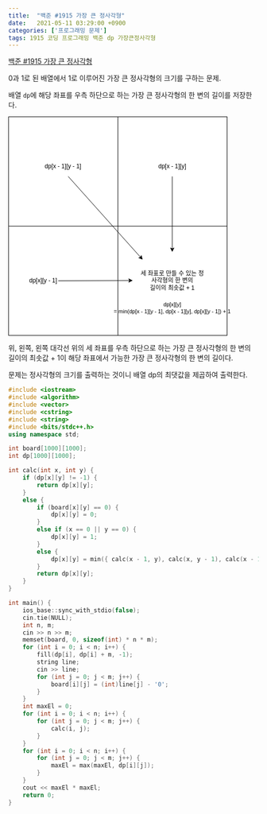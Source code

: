 ```yaml
---
title:  "백준 #1915 가장 큰 정사각형"
date:   2021-05-11 03:29:00 +0900
categories: ['프로그래밍 문제']
tags: 1915 코딩 프로그래밍 백준 dp 가장큰정사각형
---
```

[백준 #1915 가장 큰 정사각형](https://www.acmicpc.net/problem/1915)

0과 1로 된 배열에서 1로 이루어진 가장 큰 정사각형의 크기를 구하는 문제.

배열 `dp`에 해당 좌표를 우측 하단으로 하는 가장 큰 정사각형의 한 변의 길이를 저장한다.

<svg xmlns="http://www.w3.org/2000/svg" xmlns:xlink="http://www.w3.org/1999/xlink" version="1.1" width="451px" viewBox="-0.5 -0.5 451 441" style="max-width:100%;max-height:441px;"><defs></defs><g><rect x="220" y="0" width="220" height="220" fill="rgb(255, 255, 255)" stroke="rgb(0, 0, 0)" pointer-events="all"></rect><rect x="0" y="0" width="220" height="220" fill="rgb(255, 255, 255)" stroke="rgb(0, 0, 0)" pointer-events="all"></rect><rect x="0" y="220" width="220" height="220" fill="rgb(255, 255, 255)" stroke="rgb(0, 0, 0)" pointer-events="all"></rect><rect x="220" y="220" width="220" height="220" fill="rgb(255, 255, 255)" stroke="rgb(0, 0, 0)" pointer-events="all"></rect><path d="M 100 330 L 243.63 329.52" fill="none" stroke="rgb(0, 0, 0)" stroke-miterlimit="10" pointer-events="stroke"></path><path d="M 248.88 329.5 L 241.89 333.03 L 243.63 329.52 L 241.87 326.03 Z" fill="rgb(0, 0, 0)" stroke="rgb(0, 0, 0)" stroke-miterlimit="10" pointer-events="all"></path><path d="M 120 120 L 265.75 282.76" fill="none" stroke="rgb(0, 0, 0)" stroke-miterlimit="10" pointer-events="stroke"></path><path d="M 269.25 286.67 L 261.98 283.79 L 265.75 282.76 L 267.19 279.12 Z" fill="rgb(0, 0, 0)" stroke="rgb(0, 0, 0)" stroke-miterlimit="10" pointer-events="all"></path><path d="M 329.5 120 L 329.5 265.63" fill="none" stroke="rgb(0, 0, 0)" stroke-miterlimit="10" pointer-events="stroke"></path><path d="M 329.5 270.88 L 326 263.88 L 329.5 265.63 L 333 263.88 Z" fill="rgb(0, 0, 0)" stroke="rgb(0, 0, 0)" stroke-miterlimit="10" pointer-events="all"></path><rect x="265" y="287.5" width="130" height="85" fill="none" stroke="none" pointer-events="all"></rect><g transform="translate(-0.5 -0.5)"><switch><foreignObject pointer-events="none" width="100%" height="100%" requiredFeatures="http://www.w3.org/TR/SVG11/feature#Extensibility" style="overflow: visible; text-align: left;"><div xmlns="http://www.w3.org/1999/xhtml" style="display: flex; align-items: unsafe center; justify-content: unsafe center; width: 128px; height: 1px; padding-top: 330px; margin-left: 266px;"><div data-drawio-colors="color: rgb(0, 0, 0); " style="box-sizing: border-box; font-size: 0px; text-align: center;"><div style="display: inline-block; font-size: 12px; font-family: Helvetica; color: rgb(0, 0, 0); line-height: 1.2; pointer-events: all; white-space: normal; overflow-wrap: normal;">세 좌표로 만들 수 있는 정사각형의 한 변의<br>길이의 최솟값 + 1</div></div></div></foreignObject><text x="330" y="334" fill="rgb(0, 0, 0)" font-family="Helvetica" font-size="12px" text-anchor="middle">세 좌표로 만들 수 있는 정사각형의 한 변의...</text></switch></g><rect x="210" y="350" width="240" height="70" fill="none" stroke="none" pointer-events="all"></rect><g transform="translate(-0.5 -0.5)"><switch><foreignObject pointer-events="none" width="100%" height="100%" requiredFeatures="http://www.w3.org/TR/SVG11/feature#Extensibility" style="overflow: visible; text-align: left;"><div xmlns="http://www.w3.org/1999/xhtml" style="display: flex; align-items: unsafe center; justify-content: unsafe center; width: 238px; height: 1px; padding-top: 385px; margin-left: 211px;"><div data-drawio-colors="color: rgb(0, 0, 0); " style="box-sizing: border-box; font-size: 0px; text-align: center;"><div style="display: inline-block; font-size: 12px; font-family: Helvetica; color: rgb(0, 0, 0); line-height: 1.2; pointer-events: all; white-space: normal; overflow-wrap: normal;"><font style="font-size: 11px">dp[x][y] <br>= min(dp[x - 1][y - 1], dp[x - 1][y], dp[x][y - 1]) + 1</font></div></div></div></foreignObject><text x="330" y="389" fill="rgb(0, 0, 0)" font-family="Helvetica" font-size="12px" text-anchor="middle">dp[x][y]...</text></switch></g><rect x="290" y="90" width="80" height="20" fill="none" stroke="none" pointer-events="all"></rect><g transform="translate(-0.5 -0.5)"><switch><foreignObject pointer-events="none" width="100%" height="100%" requiredFeatures="http://www.w3.org/TR/SVG11/feature#Extensibility" style="overflow: visible; text-align: left;"><div xmlns="http://www.w3.org/1999/xhtml" style="display: flex; align-items: unsafe center; justify-content: unsafe center; width: 78px; height: 1px; padding-top: 100px; margin-left: 291px;"><div data-drawio-colors="color: rgb(0, 0, 0); " style="box-sizing: border-box; font-size: 0px; text-align: center;"><div style="display: inline-block; font-size: 12px; font-family: Helvetica; color: rgb(0, 0, 0); line-height: 1.2; pointer-events: all; white-space: normal; overflow-wrap: normal;">dp[x - 1][y]</div></div></div></foreignObject><text x="330" y="104" fill="rgb(0, 0, 0)" font-family="Helvetica" font-size="12px" text-anchor="middle">dp[x - 1][y]</text></switch></g><rect x="30" y="320" width="80" height="20" fill="none" stroke="none" pointer-events="all"></rect><g transform="translate(-0.5 -0.5)"><switch><foreignObject pointer-events="none" width="100%" height="100%" requiredFeatures="http://www.w3.org/TR/SVG11/feature#Extensibility" style="overflow: visible; text-align: left;"><div xmlns="http://www.w3.org/1999/xhtml" style="display: flex; align-items: unsafe center; justify-content: unsafe center; width: 78px; height: 1px; padding-top: 330px; margin-left: 31px;"><div data-drawio-colors="color: rgb(0, 0, 0); " style="box-sizing: border-box; font-size: 0px; text-align: center;"><div style="display: inline-block; font-size: 12px; font-family: Helvetica; color: rgb(0, 0, 0); line-height: 1.2; pointer-events: all; white-space: normal; overflow-wrap: normal;">dp[x][y - 1]</div></div></div></foreignObject><text x="70" y="334" fill="rgb(0, 0, 0)" font-family="Helvetica" font-size="12px" text-anchor="middle">dp[x][y - 1]</text></switch></g><rect x="60" y="90" width="100" height="20" fill="none" stroke="none" pointer-events="all"></rect><g transform="translate(-0.5 -0.5)"><switch><foreignObject pointer-events="none" width="100%" height="100%" requiredFeatures="http://www.w3.org/TR/SVG11/feature#Extensibility" style="overflow: visible; text-align: left;"><div xmlns="http://www.w3.org/1999/xhtml" style="display: flex; align-items: unsafe center; justify-content: unsafe center; width: 98px; height: 1px; padding-top: 100px; margin-left: 61px;"><div data-drawio-colors="color: rgb(0, 0, 0); " style="box-sizing: border-box; font-size: 0px; text-align: center;"><div style="display: inline-block; font-size: 12px; font-family: Helvetica; color: rgb(0, 0, 0); line-height: 1.2; pointer-events: all; white-space: normal; overflow-wrap: normal;">dp[x - 1][y - 1]</div></div></div></foreignObject><text x="110" y="104" fill="rgb(0, 0, 0)" font-family="Helvetica" font-size="12px" text-anchor="middle">dp[x - 1][y - 1]</text></switch></g></g><switch><g requiredFeatures="http://www.w3.org/TR/SVG11/feature#Extensibility"></g><a transform="translate(0,-5)" xlink:href="https://www.diagrams.net/doc/faq/svg-export-text-problems" target="_blank" rel="noopener"><text text-anchor="middle" font-size="10px" x="50%" y="100%">Text is not SVG - cannot display</text></a></switch></svg>

위, 왼쪽, 왼쪽 대각선 위의 세 좌표를 우측 하단으로 하는 가장 큰 정사각형의 한 변의 길이의 최솟값 + 1이 해당 좌표에서 가능한 가장 큰 정사각형의 한 변의 길이다.

문제는 정사각형의 크기를 출력하는 것이니 배열 dp의 최댓값을 제곱하여 출력한다.

```c++
#include <iostream>
#include <algorithm>
#include <vector>
#include <cstring>
#include <string>
#include <bits/stdc++.h>
using namespace std;

int board[1000][1000];
int dp[1000][1000];

int calc(int x, int y) {
	if (dp[x][y] != -1) {
		return dp[x][y];
	}
	else {
		if (board[x][y] == 0) {
			dp[x][y] = 0;
		}
		else if (x == 0 || y == 0) {
			dp[x][y] = 1;
		}
		else {
			dp[x][y] = min({ calc(x - 1, y), calc(x, y - 1), calc(x - 1, y - 1) }) + 1;
		}
		return dp[x][y];
	}
}

int main() {
    ios_base::sync_with_stdio(false);
    cin.tie(NULL);
	int n, m;
	cin >> n >> m;
	memset(board, 0, sizeof(int) * n * m);
	for (int i = 0; i < n; i++) {
		fill(dp[i], dp[i] + m, -1);
		string line;
		cin >> line;
		for (int j = 0; j < m; j++) {
			board[i][j] = (int)line[j] - '0';
		}
	}
	int maxEl = 0;
	for (int i = 0; i < n; i++) {
		for (int j = 0; j < m; j++) {
			calc(i, j);
		}
	}
	for (int i = 0; i < n; i++) {
		for (int j = 0; j < m; j++) {
			maxEl = max(maxEl, dp[i][j]);
		}
	}
	cout << maxEl * maxEl;
	return 0;
}
```